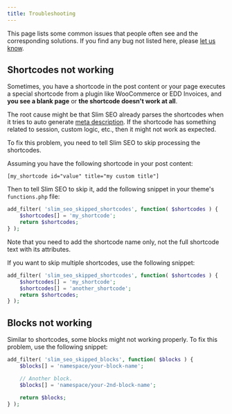 ```yaml
---
title: Troubleshooting
---
```


This page lists some common issues that people often see and the corresponding solutions. If you find any bug not listed here, please [let us know](https://wpslimseo.com/contact/).

## Shortcodes not working

Sometimes, you have a shortcode in the post content or your page executes a special shortcode from a plugin like WooCommerce or EDD Invoices, and **you see a blank page** or **the shortcode doesn't work at all**.

The root cause might be that Slim SEO already parses the shortcodes when it tries to auto generate [meta description](/slim-seo/meta-description-tag/). If the shortcode has something related to session, custom logic, etc., then it might not work as expected.

To fix this problem, you need to tell Slim SEO to skip processing the shortcodes.

Assuming you have the following shortcode in your post content:

```
[my_shortcode id="value" title="my custom title"]
```

Then to tell Slim SEO to skip it, add the following snippet in your theme's `functions.php` file:

```php
add_filter( 'slim_seo_skipped_shortcodes', function( $shortcodes ) {
    $shortcodes[] = 'my_shortcode';
    return $shortcodes;
} );
```

Note that you need to add the shortcode name only, not the full shortcode text with its attributes.

If you want to skip multiple shortcodes, use the following snippet:

```php
add_filter( 'slim_seo_skipped_shortcodes', function( $shortcodes ) {
    $shortcodes[] = 'my_shortcode';
    $shortcodes[] = 'another_shortcode';
    return $shortcodes;
} );
```

## Blocks not working

Similar to shortcodes, some blocks might not working properly. To fix this problem, use the following snippet:

```php
add_filter( 'slim_seo_skipped_blocks', function( $blocks ) {
    $blocks[] = 'namespace/your-block-name';

    // Another block.
    $blocks[] = 'namespace/your-2nd-block-name';

    return $blocks;
} );
```
